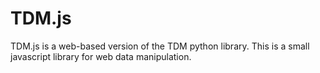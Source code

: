 # TDM.js
TDM.js is a web-based version of the TDM python library. This is a small javascript library for web data manipulation.
